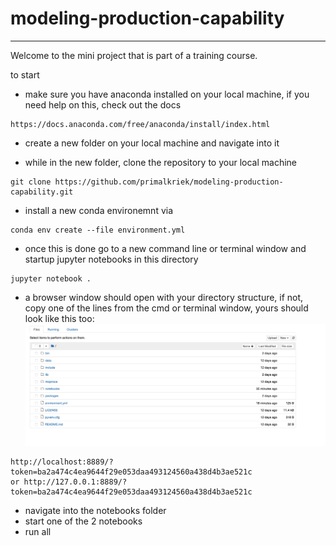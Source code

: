 # modeling-production-capability
___________________________________________________

Welcome to the mini project that is part of a training course.


to start
- make sure you have anaconda installed on your local machine, if you need help on this, check out the docs

```
https://docs.anaconda.com/free/anaconda/install/index.html
```

- create a new folder on your local machine and navigate into it

- while in the new folder, clone the repository to your local machine

```
git clone https://github.com/primalkriek/modeling-production-capability.git
```

- install a new conda environemnt via 

```
conda env create --file environment.yml
```

- once this is done go to a new command line or terminal window and startup jupyter notebooks in this 
directory

```
jupyter notebook .
```

- a browser window should open with your directory structure, if not, copy one of the lines from 
the cmd or terminal window, yours should look like this too:
![jupyter notebook directory view](<Screenshot 2023-12-30 at 21.46.01.png>)
```
http://localhost:8889/?token=ba2a474c4ea9644f29e053daa493124560a438d4b3ae521c
or http://127.0.0.1:8889/?token=ba2a474c4ea9644f29e053daa493124560a438d4b3ae521c

```

- navigate into the notebooks folder
- start one of the 2 notebooks
- run all

